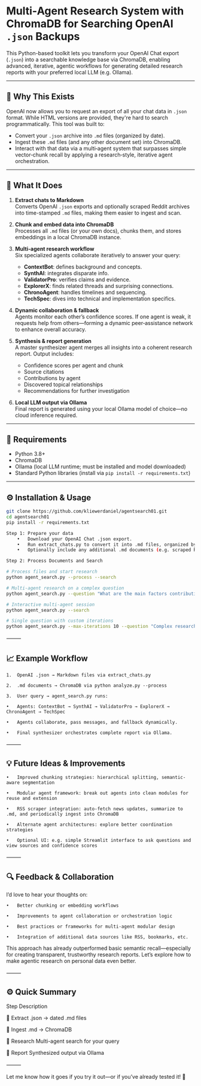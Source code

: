 # Multi‑Agent Research System with ChromaDB for Searching OpenAI `.json` Backups

This Python-based toolkit lets you transform your OpenAI Chat export (`.json`) into a searchable knowledge base via ChromaDB, enabling advanced, iterative, agentic workflows for generating detailed research reports with your preferred local LLM (e.g. Ollama).

---

## 🧠 Why This Exists

OpenAI now allows you to request an export of all your chat data in `.json` format. While HTML versions are provided, they're hard to search programmatically. This tool was built to:

- Convert your `.json` archive into `.md` files (organized by date).  
- Ingest these `.md` files (and any other document set) into ChromaDB.  
- Interact with that data via a multi‑agent system that surpasses simple vector‑chunk recall by applying a research‑style, iterative agent orchestration.

---

## 🚀 What It Does

1. **Extract chats to Markdown**  
   Converts OpenAI `.json` exports and optionally scraped Reddit archives into time-stamped `.md` files, making them easier to ingest and scan.

2. **Chunk and embed data into ChromaDB**  
   Processes all `.md` files (or your own docs), chunks them, and stores embeddings in a local ChromaDB instance.

3. **Multi‑agent research workflow**  
   Six specialized agents collaborate iteratively to answer your query:  
   - **ContextBot**: defines background and concepts.  
   - **SynthAI**: integrates disparate info.  
   - **ValidatorPro**: verifies claims and evidence.  
   - **ExplorerX**: finds related threads and surprising connections.  
   - **ChronoAgent**: handles timelines and sequencing.  
   - **TechSpec**: dives into technical and implementation specifics.

4. **Dynamic collaboration & fallback**  
   Agents monitor each other’s confidence scores. If one agent is weak, it requests help from others—forming a dynamic peer‑assistance network to enhance overall accuracy.

5. **Synthesis & report generation**  
   A master synthesizer agent merges all insights into a coherent research report. Output includes:  
   - Confidence scores per agent and chunk  
   - Source citations  
   - Contributions by agent  
   - Discovered topical relationships  
   - Recommendations for further investigation

6. **Local LLM output via Ollama**  
   Final report is generated using your local Ollama model of choice—no cloud inference required.

---

## 🧰 Requirements

- Python 3.8+  
- ChromaDB  
- Ollama (local LLM runtime; must be installed and model downloaded)  
- Standard Python libraries (install via `pip install -r requirements.txt`)

---

## ⚙️ Installation & Usage

```bash
git clone https://github.com/kliewerdaniel/agentsearch01.git
cd agentsearch01
pip install -r requirements.txt

Step 1: Prepare your data
	•	Download your OpenAI Chat .json export.
	•	Run extract_chats.py to convert it into .md files, organized by date.
	•	Optionally include any additional .md documents (e.g. scraped Reddit threads).

Step 2: Process Documents and Search

# Process files and start research
python agent_search.py --process --search

# Multi-agent research on a complex question
python agent_search.py --question "What are the main factors contributing to climate change and their historical timeline?"

# Interactive multi-agent session
python agent_search.py --search

# Single question with custom iterations
python agent_search.py --max-iterations 10 --question "Complex research question"
```

⸻

## 📈 Example Workflow

	1.	OpenAI .json → Markdown files via extract_chats.py

	2.	.md documents → ChromaDB via python analyze.py --process

	3.	User query → agent_search.py runs:

	•	Agents: ContextBot → SynthAI → ValidatorPro → ExplorerX → ChronoAgent → TechSpec

	•	Agents collaborate, pass messages, and fallback dynamically.

	•	Final synthesizer orchestrates complete report via Ollama.


⸻

## 💡 Future Ideas & Improvements

	•	Improved chunking strategies: hierarchical splitting, semantic-aware segmentation

	•	Modular agent framework: break out agents into clean modules for reuse and extension

	•	RSS scraper integration: auto-fetch news updates, summarize to .md, and periodically ingest into ChromaDB

	•	Alternate agent architectures: explore better coordination strategies

	•	Optional UI: e.g. simple Streamlit interface to ask questions and view sources and confidence scores


⸻

## 🔍 Feedback & Collaboration

I’d love to hear your thoughts on:

	•	Better chunking or embedding workflows

	•	Improvements to agent collaboration or orchestration logic

	•	Best practices or frameworks for multi-agent modular design

	•	Integration of additional data sources like RSS, bookmarks, etc.

This approach has already outperformed basic semantic recall—especially for creating transparent, trustworthy research reports. Let’s explore how to make agentic research on personal data even better.

⸻

## ⚙️ Quick Summary

Step	Description

💬 Extract	.json → dated .md files

🧷 Ingest	.md → ChromaDB

🔄 Research	Multi-agent search for your query

🧾 Report	Synthesized output via Ollama


⸻

Let me know how it goes if you try it out—or if you’ve already tested it! 🚀